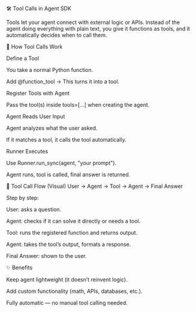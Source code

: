 🛠 Tool Calls in Agent SDK 

Tools let your agent connect with external logic or APIs. Instead of the agent doing everything with plain text, you give it functions as tools, and it automatically decides when to call them.

🔑 How Tool Calls Work

Define a Tool

You take a normal Python function.

Add @function_tool → This turns it into a tool.

Register Tools with Agent

Pass the tool(s) inside tools=[...] when creating the agent.

Agent Reads User Input

Agent analyzes what the user asked.

If it matches a tool, it calls the tool automatically.

Runner Executes

Use Runner.run_sync(agent, "your prompt").

Agent runs, tool is called, final answer is returned.

🔄 Tool Call Flow (Visual)
User → Agent → Tool → Agent → Final Answer


Step by step:

User: asks a question.

Agent: checks if it can solve it directly or needs a tool.

Tool: runs the registered function and returns output.

Agent: takes the tool’s output, formats a response.

Final Answer: shown to the user.

✨ Benefits

Keep agent lightweight (it doesn’t reinvent logic).

Add custom functionality (math, APIs, databases, etc.).

Fully automatic — no manual tool calling needed.
